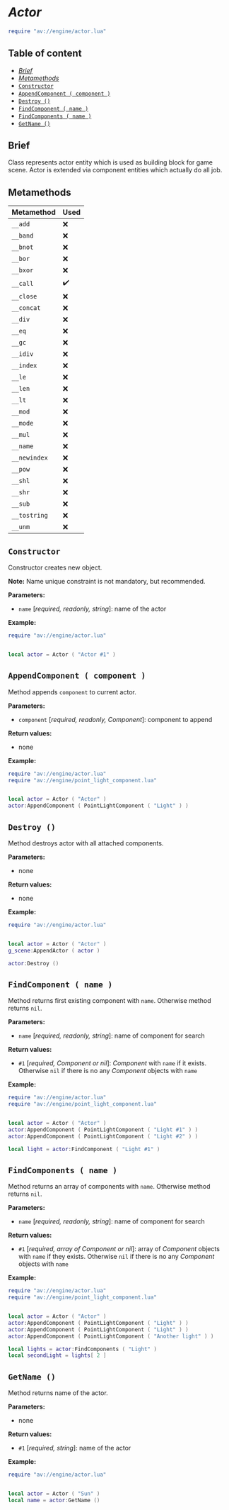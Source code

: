 # _Actor_

```lua
require "av://engine/actor.lua"
```

## Table of content

- [_Brief_](#brief)
- [_Metamethods_](#metamethods)
- [`Constructor`](#constructor)
- [`AppendComponent ( component )`](#method-append-component)
- [`Destroy ()`](#method-destroy)
- [`FindComponent ( name )`](#method-find-component)
- [`FindComponents ( name )`](#method-find-components)
- [`GetName ()`](#method-get-name)

## <a id="brief">Brief</a>

Class represents actor entity which is used as building block for game scene. Actor is extended via component entities which actually do all job.

## <a id="metamethods">Metamethods</a>

Metamethod | Used
--- | ---
`__add` | ❌
`__band` | ❌
`__bnot` | ❌
`__bor` | ❌
`__bxor` | ❌
`__call` | ✔️
`__close` | ❌
`__concat` | ❌
`__div` | ❌
`__eq` | ❌
`__gc` | ❌
`__idiv` | ❌
`__index` | ❌
`__le` | ❌
`__len` | ❌
`__lt` | ❌
`__mod` | ❌
`__mode` | ❌
`__mul` | ❌
`__name` | ❌
`__newindex` | ❌
`__pow` | ❌
`__shl` | ❌
`__shr` | ❌
`__sub` | ❌
`__tostring` | ❌
`__unm` | ❌

## <a id="constructor">`Constructor`</a>

Constructor creates new object.

**Note:** Name unique constraint is not mandatory, but recommended.

**Parameters:**

- `name` [_required, readonly, string_]: name of the actor

**Example:**

```lua
require "av://engine/actor.lua"


local actor = Actor ( "Actor #1" )
```

## <a id="method-append-component">`AppendComponent ( component )`</a>

Method appends `component` to current actor.

**Parameters:**

- `component` [_required, readonly, Component_]: component to append

**Return values:**

- none

**Example:**

```lua
require "av://engine/actor.lua"
require "av://engine/point_light_component.lua"


local actor = Actor ( "Actor" )
actor:AppendComponent ( PointLightComponent ( "Light" ) )
```

## <a id="method-destroy">`Destroy ()`</a>

Method destroys actor with all attached components.

**Parameters:**

- none

**Return values:**

- none

**Example:**

```lua
require "av://engine/actor.lua"


local actor = Actor ( "Actor" )
g_scene:AppendActor ( actor )

actor:Destroy ()
```

## <a id="method-find-component">`FindComponent ( name )`</a>

Method returns first existing component with `name`. Otherwise method returns `nil`.

**Parameters:**

- `name` [_required, readonly, string_]: name of component for search

**Return values:**

- `#1` [_required, Component or nil_]: _Component_ with `name` if it exists. Otherwise `nil` if there is no any _Component_ objects with `name`

**Example:**

```lua
require "av://engine/actor.lua"
require "av://engine/point_light_component.lua"


local actor = Actor ( "Actor" )
actor:AppendComponent ( PointLightComponent ( "Light #1" ) )
actor:AppendComponent ( PointLightComponent ( "Light #2" ) )

local light = actor:FindComponent ( "Light #1" )
```

## <a id="method-find-components">`FindComponents ( name )`</a>

Method returns an array of components with `name`. Otherwise method returns `nil`.

**Parameters:**

- `name` [_required, readonly, string_]: name of component for search

**Return values:**

- `#1` [_required, array of Component or nil_]: array of _Component_ objects with `name` if they exists. Otherwise `nil` if there is no any _Component_ objects with `name`

**Example:**

```lua
require "av://engine/actor.lua"
require "av://engine/point_light_component.lua"


local actor = Actor ( "Actor" )
actor:AppendComponent ( PointLightComponent ( "Light" ) )
actor:AppendComponent ( PointLightComponent ( "Light" ) )
actor:AppendComponent ( PointLightComponent ( "Another light" ) )

local lights = actor:FindComponents ( "Light" )
local secondLight = lights[ 2 ]
```

## <a id="method-get-name">`GetName ()`</a>

Method returns name of the actor.

**Parameters:**

- none

**Return values:**

- `#1` [_required, string_]: name of the actor

**Example:**

```lua
require "av://engine/actor.lua"


local actor = Actor ( "Sun" )
local name = actor:GetName ()
```
